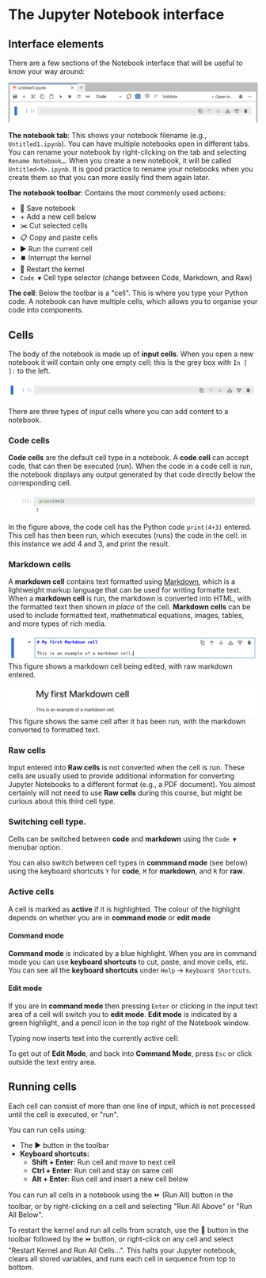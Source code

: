 # The Jupyter Notebook interface

## Interface elements

There are a few sections of the Notebook interface that will be useful to know your way around:

![](images/notebook_interface.png)

**The notebook tab**: This shows your notebook filename (e.g., `Untitled1.ipynb`). You can have multiple notebooks open in different tabs. You can rename your notebook by right-clicking on the tab and selecting `Rename Notebook…`. When you create a new notebook, it will be called `Untitled<N>.ipynb`. It is good practice to rename your notebooks when you create them so that you can more easily find them again later.

**The notebook toolbar**: Contains the most commonly used actions:
- 💾 Save notebook
- \+ Add a new cell below
- ✂️  Cut selected cells
- 📋 Copy and paste cells
- ▶️  Run the current cell
- ⏹️ Interrupt the kernel
- 🔄 Restart the kernel
- `Code ▼` Cell type selector (change between Code, Markdown, and Raw)

**The cell**: Below the toolbar is a "cell". This is where you type your Python code. A notebook can have multiple cells, which allows you to organise your code into components.

## Cells

The body of the notebook is made up of **input cells**. When you open a new notebook it will contain only one empty cell; this is the grey box with `In [  ]:` to the left. 

![](images/code_cell.png)

There are three types of input cells where you can add content to a notebook.

### Code cells

**Code cells** are the default cell type in a notebook.
A **code cell** can accept code, that can then be executed (run). 
When the code in a code cell is run, the notebook displays any output generated by that code directly below the corresponding cell.

![](images/code_cell_run.png)

In the figure above, the code cell has the Python code `print(4+3)` entered.
This cell has then been run, which executes (runs) the code in the cell: in this instance we add 4 and 3, and print the result.

### Markdown cells

A **markdown cell** contains text formatted using [Markdown](https://www.markdownguide.org/basic-syntax/), which is a lightweight markup language that can be used for writing formatte text. 
When a **markdown cell** is run, the markdown is converted into HTML, with the formatted text then shown _in place_ of the cell.
**Markdown cells** can be used to include formatted text, mathetmatical equations, images, tables, and more types of rich media.

![](images/md_cell.png)
This figure shows a markdown cell being edited, with raw markdown entered.

![](images/formatted_md.png)
This figure shows the same cell after it has been run, with the markdown converted to formatted text.

### Raw cells
Input entered into **Raw cells** is not converted when the cell is run. These cells are usually used to provide additional information for converting Jupyter Notebooks to a different format (e.g., a PDF document). You almost certainly will not need to use **Raw cells** during this course, but might be curious about this third cell type.

### Switching cell type.
Cells can be switched between **code** and **markdown** using the `Code ▼` menubar option.

You can also switch between cell types in **commmand mode** (see below) using the keyboard shortcuts `Y` for **code**, `M` for **markdown**, and `R` for **raw**.

### Active cells

A cell is marked as **active** if it is highlighted. The colour of the highlight depends on whether you are in **command mode** or **edit mode**

#### Command mode

**Command mode** is indicated by a blue highlight. When you are in command mode you can use **keyboard shortcuts** to cut, paste, and move cells, etc. You can see all the **keyboard shortcuts** under `Help` &#8594; `Keyboard Shortcuts`.

#### Edit mode

If you are in **command mode** then pressing `Enter` or clicking in the input text area of a cell will switch you to **edit mode**. **Edit mode** is indicated by a green highlight, and a pencil icon in the top right of the Notebook window.

Typing now inserts text into the currently active cell:

To get out of **Edit Mode**, and back into **Command Mode**, press `Esc` or click outside the text entry area.

## Running cells
Each cell can consist of more than one line of input, which is not processed until the cell is executed, or "run".

You can run cells using:
- The ▶️ button in the toolbar
- **Keyboard shortcuts:**
  - **Shift + Enter**: Run cell and move to next cell
  - **Ctrl + Enter**: Run cell and stay on same cell  
  - **Alt + Enter**: Run cell and insert a new cell below

You can run all cells in a notebook using the ⏩ (Run All) button in the toolbar, or by right-clicking on a cell and selecting "Run All Above" or "Run All Below".

To restart the kernel and run all cells from scratch, use the 🔄 button in the toolbar followed by the ⏩ button, or right-click on any cell and select "Restart Kernel and Run All Cells...". This halts your Jupyter notebook, clears all stored variables, and runs each cell in sequence from top to bottom.
